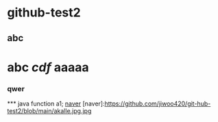 # github-test2
## abc
# abc ***cdf*** aaaaa
### qwer
*** java
function a1;
[naver](https://www.naver.com)
[naver]:https://github.com/jiwoo420/git-hub-test2/blob/main/akalle.jpg.jpg


